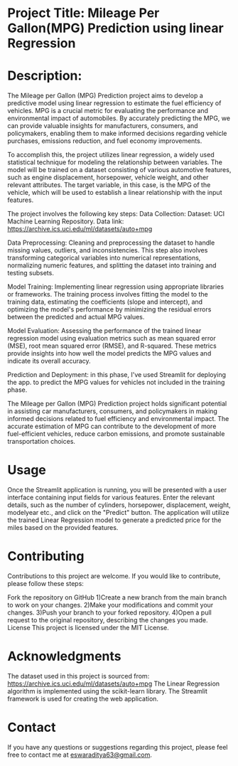 # Project Title: Mileage Per Gallon(MPG) Prediction using linear Regression

# Description:
The Mileage per Gallon (MPG) Prediction project aims to develop a predictive model using linear regression to estimate the fuel efficiency of vehicles. MPG is a crucial metric for evaluating the performance and environmental impact of automobiles. By accurately predicting the MPG, we can provide valuable insights for manufacturers, consumers, and policymakers, enabling them to make informed decisions regarding vehicle purchases, emissions reduction, and fuel economy improvements.

To accomplish this, the project utilizes linear regression, a widely used statistical technique for modeling the relationship between variables. The model will be trained on a dataset consisting of various automotive features, such as engine displacement, horsepower, vehicle weight, and other relevant attributes. The target variable, in this case, is the MPG of the vehicle, which will be used to establish a linear relationship with the input features.

The project involves the following key steps:
Data Collection: Dataset: UCI Machine Learning Repository.
Data link: https://archive.ics.uci.edu/ml/datasets/auto+mpg

Data Preprocessing: Cleaning and preprocessing the dataset to handle missing values, outliers, and inconsistencies. This step also involves transforming categorical variables into numerical representations, normalizing numeric features, and splitting the dataset into training and testing subsets.

Model Training: Implementing linear regression using appropriate libraries or frameworks. The training process involves fitting the model to the training data, estimating the coefficients (slope and intercept), and optimizing the model's performance by minimizing the residual errors between the predicted and actual MPG values.

Model Evaluation:  Assessing the performance of the trained linear regression model using evaluation metrics such as mean squared error (MSE), root mean squared error (RMSE), and R-squared. These metrics provide insights into how well the model predicts the MPG values and indicate its overall accuracy.

Prediction and Deployment: in this phase, I've used Streamlit for deploying the app. to predict the MPG values for vehicles not included in the training phase.

The Mileage per Gallon (MPG) Prediction project holds significant potential in assisting car manufacturers, consumers, and policymakers in making informed decisions related to fuel efficiency and environmental impact. The accurate estimation of MPG can contribute to the development of more fuel-efficient vehicles, reduce carbon emissions, and promote sustainable transportation choices.

# Usage
Once the Streamlit application is running, you will be presented with a user interface containing input fields for various features. Enter the relevant details, such as the number of cylinders, horsepower, displacement, weight, modelyear etc., and click on the "Predict" button. The application will utilize the trained Linear Regression model to generate a predicted price for the miles based on the provided features.

# Contributing
Contributions to this project are welcome. If you would like to contribute, please follow these steps:

Fork the repository on GitHub
1)Create a new branch from the main branch to work on your changes.
2)Make your modifications and commit your changes.
3)Push your branch to your forked repository.
4)Open a pull request to the original repository, describing the changes you made.
License
This project is licensed under the MIT License.

# Acknowledgments
The dataset used in this project is sourced from: https://archive.ics.uci.edu/ml/datasets/auto+mpg
The Linear Regression algorithm is implemented using the scikit-learn library.
The Streamlit framework is used for creating the web application.
# Contact
If you have any questions or suggestions regarding this project, please feel free to
contact me at eswaraditya63@gmail.com.
